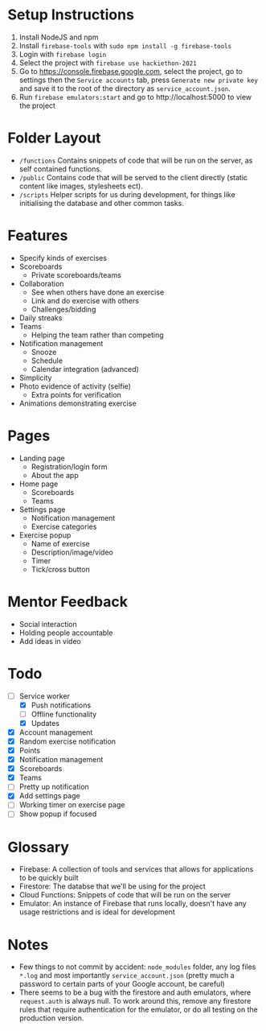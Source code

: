 # Setup Instructions
1. Install NodeJS and npm
2. Install `firebase-tools` with `sudo npm install -g firebase-tools`
3. Login with `firebase login`
4. Select the project with `firebase use hackiethon-2021`
5. Go to https://console.firebase.google.com, select the project, go to settings then the `Service accounts` tab, press `Generate new private key` and save it to the root of the directory as `service_account.json`.
6. Run `firebase emulators:start` and go to http://localhost:5000 to view the project

# Folder Layout
 - `/functions`
Contains snippets of code that will be run on the server, as self contained functions.
 - `/public`
Contains code that will be served to the client directly (static content like images, stylesheets ect).
 - `/scripts`
Helper scripts for us during development, for things like initialising the database and other common tasks.

# Features
 - Specify kinds of exercises
 - Scoreboards
    - Private scoreboards/teams
 - Collaboration
    - See when others have done an exercise
    - Link and do exercise with others
    - Challenges/bidding
 - Daily streaks
 - Teams
    - Helping the team rather than competing
 - Notification management
    - Snooze
    - Schedule
    - Calendar integration (advanced)
 - Simplicity
 - Photo evidence of activity (selfie)
    - Extra points for verification
 - Animations demonstrating exercise

# Pages
 - Landing page
    - Registration/login form
    - About the app
 - Home page
    - Scoreboards
    - Teams
 - Settings page
    - Notification management
    - Exercise categories
 - Exercise popup
    - Name of exercise
    - Description/image/video
    - Timer
    - Tick/cross button

# Mentor Feedback
 - Social interaction
 - Holding people accountable
 - Add ideas in video

# Todo
 - [ ] Service worker
   - [x] Push notifications
   - [ ] Offline functionality
   - [x] Updates
 - [x] Account management
 - [x] Random exercise notification
 - [x] Points
 - [x] Notification management
 - [x] Scoreboards
 - [x] Teams
 - [ ] Pretty up notification
 - [x] Add settings page
 - [ ] Working timer on exercise page
 - [ ] Show popup if focused

# Glossary
 - Firebase: A collection of tools and services that allows for applications to be quickly built
 - Firestore: The databse that we'll be using for the project
 - Cloud Functions: Snippets of code that will be run on the server
 - Emulator: An instance of Firebase that runs locally, doesn't have any usage restrictions and is ideal for development

# Notes
 - Few things to not commit by accident: `node_modules` folder, any log files `*.log` and most importantly `service_account.json` (pretty much a password to certain parts of your Google account, be careful)
 - There seems to be a bug with the firestore and auth emulators, where `request.auth` is always null. To work around this, remove any firestore rules that require authentication for the emulator, or do all testing on the production version.
